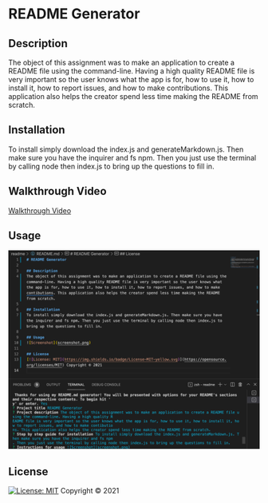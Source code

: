 # README Generator

## Description
The object of this assignment was to make an application to create a README file using the command-line. Having a high quality README file is very important so the user knows what the app is for, how to use it, how to install it, how to report issues, and how to make contributions. This application also helps the creator spend less time making the README from scratch.

## Installation
To install simply download the index.js and generateMarkdown.js. Then make sure you have the inquirer and fs npm. Then you just use the terminal by calling node then index.js to bring up the questions to fill in.

## Walkthrough Video
[Walkthrough Video](https://www.youtube.com/watch?v=Du9muGqPIfE&ab_channel=designfoundations1100)

## Usage
![Screenshot](screenshot.png)

## License 
[![License: MIT](https://img.shields.io/badge/License-MIT-yellow.svg)](https://opensource.org/licenses/MIT) Copyright © 2021
